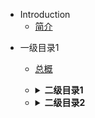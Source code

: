 * Introduction
    * [简介](README.md)


- 一级目录1
    - [总概](README.md)
    - <details><summary><b>二级目录1</b></summary>
      <p>

        - [实例1](README.md)
        - [实例2](README.md)
        - [实例3](README.md)
        - [实例4](README.md)
        - [实例5](README.md)
        - <details><summary><b>三级目录</b></summary>
          <p>

            - [实例1](README.md)
            - [实例2](README.md)
            - [实例3](README.md)
            - [实例4](README.md)
            - [实例5](README.md)

          </p>
          </details>

      </p>
      </details>
    - <details><summary><b>二级目录2</b></summary>
      <p>

        - [实例1](README.md)
        - [实例2](README.md)
        - [实例3](README.md)
        - [实例4](README.md)
        - [实例5](README.md)
        - <details><summary><b>三级目录</b></summary>
          <p>

            - [实例1](README.md)
            - [实例2](README.md)
            - [实例3](README.md)
            - [实例4](README.md)
            - [实例5](README.md)

          </p>
          </details>
        
      </p>
      </details>

